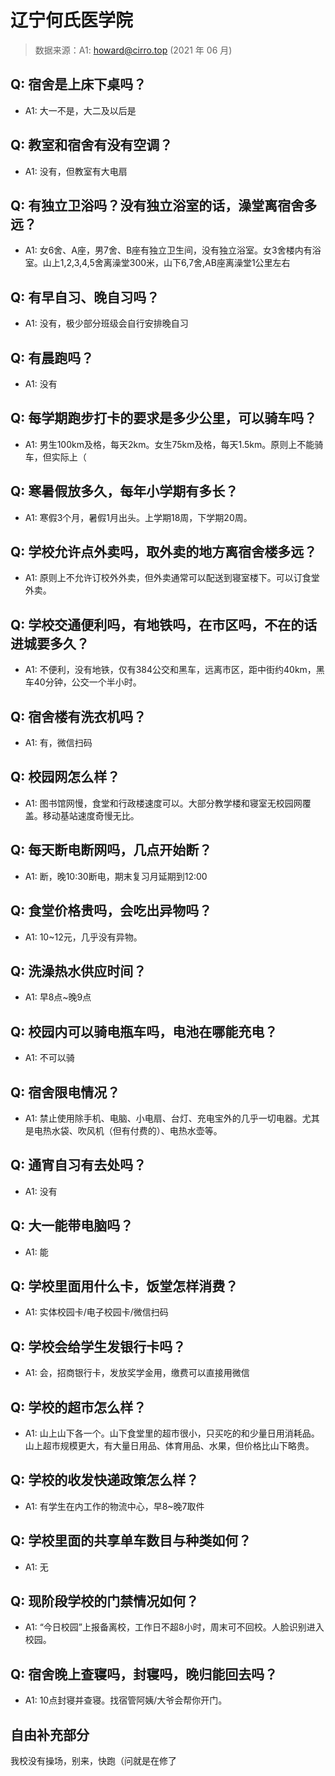 # 辽宁何氏医学院

> 数据来源：A1: howard@cirro.top (2021 年 06 月)

## Q: 宿舍是上床下桌吗？

- A1: 大一不是，大二及以后是

## Q: 教室和宿舍有没有空调？

- A1: 没有，但教室有大电扇

## Q: 有独立卫浴吗？没有独立浴室的话，澡堂离宿舍多远？

- A1: 女6舍、A座，男7舍、B座有独立卫生间，没有独立浴室。女3舍楼内有浴室。山上1,2,3,4,5舍离澡堂300米，山下6,7舍,AB座离澡堂1公里左右

## Q: 有早自习、晚自习吗？

- A1: 没有，极少部分班级会自行安排晚自习

## Q: 有晨跑吗？

- A1: 没有

## Q: 每学期跑步打卡的要求是多少公里，可以骑车吗？

- A1: 男生100km及格，每天2km。女生75km及格，每天1.5km。原则上不能骑车，但实际上（

## Q: 寒暑假放多久，每年小学期有多长？

- A1: 寒假3个月，暑假1月出头。上学期18周，下学期20周。

## Q: 学校允许点外卖吗，取外卖的地方离宿舍楼多远？

- A1: 原则上不允许订校外外卖，但外卖通常可以配送到寝室楼下。可以订食堂外卖。

## Q: 学校交通便利吗，有地铁吗，在市区吗，不在的话进城要多久？

- A1: 不便利，没有地铁，仅有384公交和黑车，远离市区，距中街约40km，黑车40分钟，公交一个半小时。

## Q: 宿舍楼有洗衣机吗？

- A1: 有，微信扫码

## Q: 校园网怎么样？

- A1: 图书馆网慢，食堂和行政楼速度可以。大部分教学楼和寝室无校园网覆盖。移动基站速度奇慢无比。

## Q: 每天断电断网吗，几点开始断？

- A1: 断，晚10:30断电，期末复习月延期到12:00

## Q: 食堂价格贵吗，会吃出异物吗？

- A1: 10\~12元，几乎没有异物。

## Q: 洗澡热水供应时间？

- A1: 早8点\~晚9点

## Q: 校园内可以骑电瓶车吗，电池在哪能充电？

- A1: 不可以骑

## Q: 宿舍限电情况？

- A1: 禁止使用除手机、电脑、小电扇、台灯、充电宝外的几乎一切电器。尤其是电热水袋、吹风机（但有付费的）、电热水壶等。

## Q: 通宵自习有去处吗？

- A1: 没有

## Q: 大一能带电脑吗？

- A1: 能

## Q: 学校里面用什么卡，饭堂怎样消费？

- A1: 实体校园卡/电子校园卡/微信扫码

## Q: 学校会给学生发银行卡吗？

- A1: 会，招商银行卡，发放奖学金用，缴费可以直接用微信

## Q: 学校的超市怎么样？

- A1: 山上山下各一个。山下食堂里的超市很小，只买吃的和少量日用消耗品。山上超市规模更大，有大量日用品、体育用品、水果，但价格比山下略贵。

## Q: 学校的收发快递政策怎么样？

- A1: 有学生在内工作的物流中心，早8\~晚7取件

## Q: 学校里面的共享单车数目与种类如何？

- A1: 无

## Q: 现阶段学校的门禁情况如何？

- A1: “今日校园”上报备离校，工作日不超8小时，周末可不回校。人脸识别进入校园。

## Q: 宿舍晚上查寝吗，封寝吗，晚归能回去吗？

- A1: 10点封寝并查寝。找宿管阿姨/大爷会帮你开门。

## 自由补充部分

我校没有操场，别来，快跑（问就是在修了